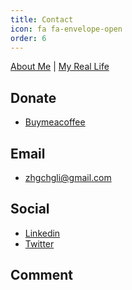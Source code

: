 ```yaml
---
title: Contact
icon: fa fa-envelope-open
order: 6
---
```


[About Me](/about/) | [My Real Life](/real/)

## Donate
- [Buymeacoffee](https://www.buymeacoffee.com/zhgchgli)

## Email
- [zhgchgli@gmail.com](mailto:zhgchgli@gmail.com)

## Social
- [Linkedin](https://www.linkedin.com/in/zhgchgli/)
- [Twitter](https://twitter.com/zhgchgli)


## Comment
<div id="disqus_thread"></div>
<script>
    var disqus_config = function () {
        this.page.url = "https://zhgchg.li/contact/";
        this.page.identifier = "contact";
    };
    (function() { // DON'T EDIT BELOW THIS LINE
    var d = document, s = d.createElement('script');
    s.src = 'https://zhgchgli.disqus.com/embed.js';
    s.setAttribute('data-timestamp', +new Date());
    (d.head || d.body).appendChild(s);
    })();
</script>